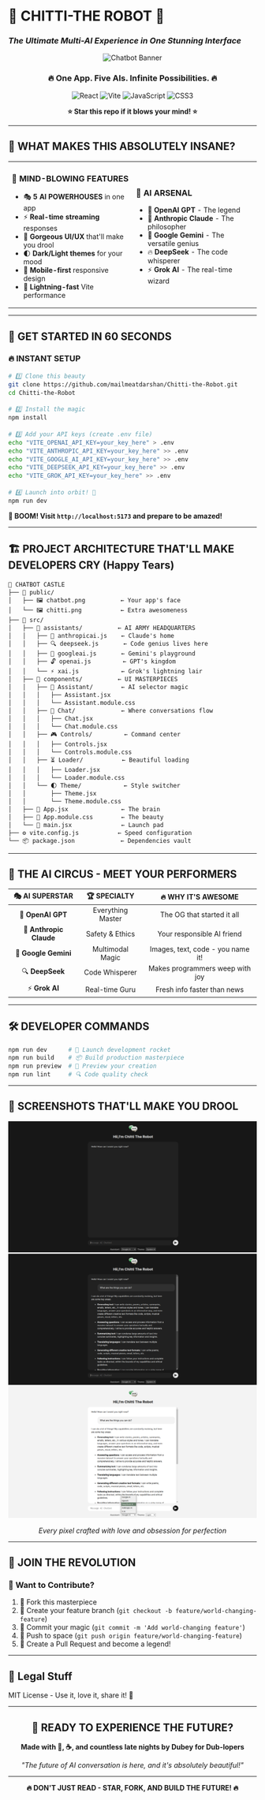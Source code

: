 # 🚀 **CHITTI-THE ROBOT** 🌟
### *The Ultimate Multi-AI Experience in One Stunning Interface*

<div align="center">

![Chatbot Banner](./public/Chitti.png)

### **🔥 One App. Five AIs. Infinite Possibilities. 🔥**

![React](https://img.shields.io/badge/React-20232A?style=for-the-badge&logo=react&logoColor=61DAFB)
![Vite](https://img.shields.io/badge/vite-%23646CFF.svg?style=for-the-badge&logo=vite&logoColor=white)
![JavaScript](https://img.shields.io/badge/javascript-%23323330.svg?style=for-the-badge&logo=javascript&logoColor=%23F7DF1E)
![CSS3](https://img.shields.io/badge/css3-%231572B6.svg?style=for-the-badge&logo=css3&logoColor=white)

**⭐ Star this repo if it blows your mind! ⭐**

</div>

---

## 🎯 **WHAT MAKES THIS ABSOLUTELY INSANE?**

<table>
<tr>
<td width="50%">

### 🌈 **MIND-BLOWING FEATURES**
- 🎭 **5 AI POWERHOUSES** in one app
- ⚡ **Real-time streaming** responses  
- 🎨 **Gorgeous UI/UX** that'll make you drool
- 🌓 **Dark/Light themes** for your mood
- 📱 **Mobile-first** responsive design
- 🚀 **Lightning-fast** Vite performance

</td>
<td width="50%">

### 🤖 **AI ARSENAL**
- 🧠 **OpenAI GPT** - The legend
- 🎯 **Anthropic Claude** - The philosopher  
- 🌟 **Google Gemini** - The versatile genius
- 🔥 **DeepSeek** - The code whisperer
- ⚡ **Grok AI** - The real-time wizard

</td>
</tr>
</table>

---

## 🚀 **GET STARTED IN 60 SECONDS**

### 🔥 **INSTANT SETUP**
```bash
# 1️⃣ Clone this beauty
git clone https://github.com/mailmeatdarshan/Chitti-the-Robot.git
cd Chitti-the-Robot

# 2️⃣ Install the magic
npm install

# 3️⃣ Add your API keys (create .env file)
echo "VITE_OPENAI_API_KEY=your_key_here" > .env
echo "VITE_ANTHROPIC_API_KEY=your_key_here" >> .env
echo "VITE_GOOGLE_AI_API_KEY=your_key_here" >> .env
echo "VITE_DEEPSEEK_API_KEY=your_key_here" >> .env
echo "VITE_GROK_API_KEY=your_key_here" >> .env

# 4️⃣ Launch into orbit! 🚀
npm run dev
```

**🎉 BOOM! Visit `http://localhost:5173` and prepare to be amazed!**

---

## 🏗️ **PROJECT ARCHITECTURE THAT'LL MAKE DEVELOPERS CRY (Happy Tears)**

```
🏰 CHATBOT CASTLE
├── 📁 public/
│   ├── 🖼️ chatbot.png          ← Your app's face
│   └── 🖼️ chitti.png           ← Extra awesomeness
├── 📁 src/
│   ├── 🤖 assistants/          ← AI ARMY HEADQUARTERS
│   │   ├── 🧠 anthropicai.js    ← Claude's home
│   │   ├── 🔍 deepseek.js       ← Code genius lives here
│   │   ├── 🌟 googleai.js       ← Gemini's playground
│   │   ├── 🔓 openai.js         ← GPT's kingdom
│   │   └── ⚡ xai.js            ← Grok's lightning lair
│   ├── 🎨 components/          ← UI MASTERPIECES
│   │   ├── 🤖 Assistant/        ← AI selector magic
│   │   │   ├── Assistant.jsx
│   │   │   └── Assistant.module.css
│   │   ├── 💬 Chat/             ← Where conversations flow
│   │   │   ├── Chat.jsx
│   │   │   └── Chat.module.css
│   │   ├── 🎮 Controls/         ← Command center
│   │   │   ├── Controls.jsx
│   │   │   └── Controls.module.css
│   │   ├── ⏳ Loader/           ← Beautiful loading
│   │   │   ├── Loader.jsx
│   │   │   └── Loader.module.css
│   │   └── 🌓 Theme/            ← Style switcher
│   │       ├── Theme.jsx
│   │       └── Theme.module.css
│   ├── 🎯 App.jsx               ← The brain
│   ├── 🎨 App.module.css        ← The beauty
│   └── 🚀 main.jsx              ← Launch pad
├── ⚙️ vite.config.js           ← Speed configuration
└── 📦 package.json             ← Dependencies vault
```

---

## 🎪 **THE AI CIRCUS - MEET YOUR PERFORMERS**

<div align="center">

| 🎭 **AI SUPERSTAR** | 🏆 **SPECIALTY** | 🔥 **WHY IT'S AWESOME** |
|:---:|:---:|:---:|
| 🧠 **OpenAI GPT** | Everything Master | The OG that started it all |
| 🎯 **Anthropic Claude** | Safety & Ethics | Your responsible AI friend |
| 🌟 **Google Gemini** | Multimodal Magic | Images, text, code - you name it! |
| 🔍 **DeepSeek** | Code Whisperer | Makes programmers weep with joy |
| ⚡ **Grok AI** | Real-time Guru | Fresh info faster than news |

</div>

---

## 🛠️ **DEVELOPER COMMANDS**

```bash
npm run dev      # 🚀 Launch development rocket
npm run build    # 📦 Build production masterpiece  
npm run preview  # 👀 Preview your creation
npm run lint     # 🔍 Code quality check
```

---

## 🌟 **SCREENSHOTS THAT'LL MAKE YOU DROOL**

<div align="center">

![Welcome Screen](./public/welcome.png)
![Chat Interface](./public/chats.png)
![AI Selector](./public/Ais.png)

*Every pixel crafted with love and obsession for perfection*

</div>

---

## 🤝 **JOIN THE REVOLUTION**

### 🚀 **Want to Contribute?**
1. 🍴 Fork this masterpiece
2. 🌟 Create your feature branch (`git checkout -b feature/world-changing-feature`)
3. 💫 Commit your magic (`git commit -m 'Add world-changing feature'`)
4. 🚀 Push to space (`git push origin feature/world-changing-feature`)
5. 🎉 Create a Pull Request and become a legend!

---

## 📄 **Legal Stuff**
MIT License - Use it, love it, share it! 💖

---

<div align="center">

## 🌟 **READY TO EXPERIENCE THE FUTURE?**


**Made with 💖, ☕, and countless late nights by Dubey for Dub-lopers**

*"The future of AI conversation is here, and it's absolutely beautiful!"*

---

**🔥 DON'T JUST READ - STAR, FORK, AND BUILD THE FUTURE! 🔥**

</div>